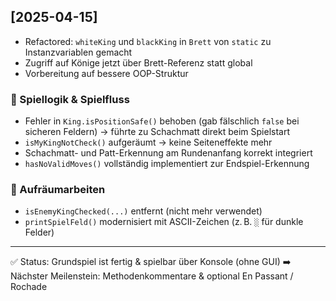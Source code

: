 ## [2025-04-15]

- Refactored: `whiteKing` und `blackKing` in `Brett` von `static` zu Instanzvariablen gemacht
- Zugriff auf Könige jetzt über Brett-Referenz statt global
- Vorbereitung auf bessere OOP-Struktur 

### 🎯 Spiellogik & Spielfluss

- Fehler in `King.isPositionSafe()` behoben (gab fälschlich `false` bei sicheren Feldern) → führte zu Schachmatt direkt beim Spielstart
- `isMyKingNotCheck()` aufgeräumt → keine Seiteneffekte mehr
- Schachmatt- und Patt-Erkennung am Rundenanfang korrekt integriert
- `hasNoValidMoves()` vollständig implementiert zur Endspiel-Erkennung

### 🧹 Aufräumarbeiten

- `isEnemyKingChecked(...)` entfernt (nicht mehr verwendet)
- `printSpielFeld()` modernisiert mit ASCII-Zeichen (z. B. `░` für dunkle Felder)

---

✅ Status: Grundspiel ist fertig & spielbar über Konsole (ohne GUI)
➡️ Nächster Meilenstein: Methodenkommentare & optional En Passant / Rochade